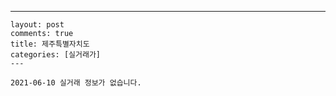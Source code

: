 ---
    layout: post
    comments: true
    title: 제주특별자치도
    categories: [실거래가]
    ---

    2021-06-10 실거래 정보가 없습니다.

    